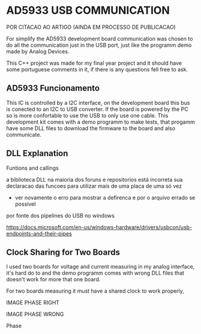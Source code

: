 # AD5933 USB COMMUNICATION

POR CITACAO AO ARTIGO (AINDA EM PROCESSO DE PUBLICACAO)

For simplify the AD5933 development board communication was chosen to do all the communication just in the USB port, just like the programm demo made by Analog Devices.

This C++ project was made for my final year project and it should have some portuguese comments in it, if there is any questions fell free to ask.

## AD5933 Funcionamento

This IC is controlled by a I2C interface, on the development board this bus is conected to an I2C to USB converter. If the board is powered by the PC so is more confortable to use the USB to only use one cable. This development kit comes with a demo programm to make tests, that progamm have some DLL files to download the firmware to the board and also communicate. 

## DLL Explanation

Funtions and callings

a biblioteca DLL na maioria dos foruns e repositorios está incorreta sua declaracao das funcoes para utilizar mais de uma placa de uma só vez
- ver novamente o erro para mostrar a defirenca e por o arquivo errado se possivel

por fonte dos pipelines do USB no windows

https://docs.microsoft.com/en-us/windows-hardware/drivers/usbcon/usb-endpoints-and-their-pipes

## Clock Sharing for Two Boards

I used two boards for voltage and current measuring in my analog interface, it's hard do to and the demo programm comes with wrong DLL files that doesn't work for more that one board.

For two boards measuring it must have a shared clock to work properly, 

IMAGE PHASE RIGHT

IMAGE PHASE WRONG

Phase 
